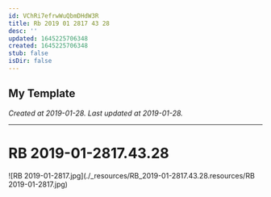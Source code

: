 ```yaml
---
id: VChRi7efrwWuQbmDHdW3R
title: Rb 2019 01 2817 43 28
desc: ''
updated: 1645225706348
created: 1645225706348
stub: false
isDir: false
---
```

My Template
---

_Created at 2019-01-28._
_Last updated at 2019-01-28._




---

# RB 2019-01-2817.43.28


![RB 2019-01-2817.jpg](./_resources/RB_2019-01-2817.43.28.resources/RB 2019-01-2817.jpg)

